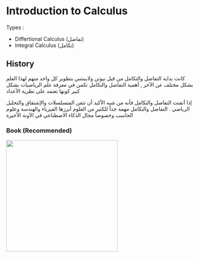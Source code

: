 # Introduction to Calculus

Types :

- Differtional Calculus (تفاضل)
- Integral Calculus (تكامل)

## History
كانت بداية التفاضل والتكامل من قبل نيوتن ولايبنتس بتطوير كل واحد منهم لهذا العلم بشكل مختلف عن الآخر , أهمية التفاضل والتكامل تكمن في معرفة علم الرياضيات بشكل كبير كونها تعتمد على نظرية الأعداد

إذا أتقنت التفاضل والتكامل فأنه من شبه الأكيد أن تتقن المتسلسلات والإشتقاق والتحليل الرياضي . التفاضل والتكامل مهمة جداً للكثير من العلوم أبرزها الفيزياء والهندسة وعلوم الحاسب وخصوصاً مجال الذكاء الاصطناعي في الآونة الأخيرة

### Book (Recommended)

<img src="https://m.media-amazon.com/images/I/71cOh2wNeBL._UF1000,1000_QL80_.jpg" width="300px" />